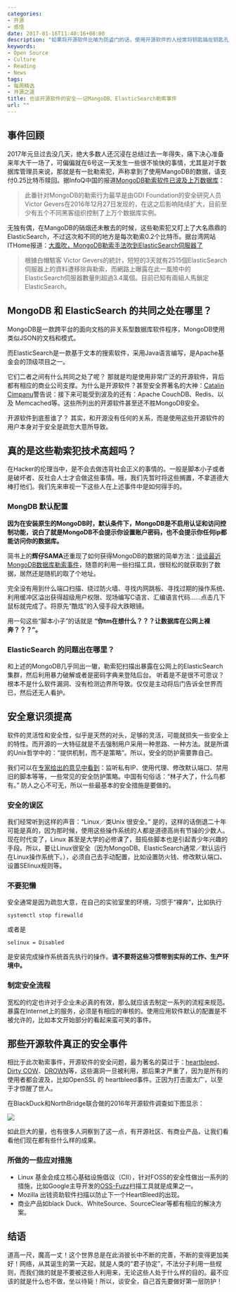 ```yaml
---
categories:
- 开源
- 感悟
date: 2017-01-16T11:40:16+08:00
description: "如果将开源软件比喻为防盗门的话，使用开源软件的人经常将钥匙插在钥匙孔上，任贼随意出入家门。责任算谁的？损失算谁的？大多数时候，安全是一种意识！"
keywords:
- Open Source
- Culture
- Reading
- News
tags:
- 每周精选
- 开源之道
title: 也谈开源软件的安全——记MangoDB、ElasticSearch勒索事件
url: ""
---
```

## 事件回顾

2017年元旦过去没几天，绝大多数人还沉浸在总结过去一年得失，痛下决心准备来年大干一场了，可偏偏就在6号这一天发生一些很不愉快的事情，尤其是对于数据库管理员来说，那就是有一批勒索犯，声称拿到了使用MangoDB的数据，请支付0.25比特币赎回。据InfoQ中国的报道[MongoDB勒索软件已波及上万数据库](http://www.infoq.com/cn/news/2017/01/MongoDB-Tens-thousands-database)：

> 此番针对MongoDB的勒索行为最早是由GDI Foundation的安全研究人员Victor Gevers在2016年12月27日发现的，在这之后影响陆续扩大，目前至少有五个不同黑客组织控制了上万个数据库实例。

无独有偶，在MangoDB的硝烟还未散去的时候，这些勒索犯又盯上了大名鼎鼎的ElasticSearch，不过这次和不同的地方是每次勒索0.2个比特币。据台湾网站ITHome报道：[大風吹，MongoDB勒索手法吹到ElasticSearch伺服器了](http://www.ithome.com.tw/news/111196)

> 根據白帽駭客 Victor Gevers的統計，短短的3天就有2515個ElasticSearch伺服器上的資料遭移除與勒索，而網路上曝露在此一風險中的ElasticSearch伺服器數量則超過3.4萬個。目前已知有兩組人馬鎖定ElasticSearch。

## MongoDB 和 ElasticSearch 的共同之处在哪里？

MongoDB是一款跨平台的面向文档的非关系型数据库软件程序，MongoDB使用类似JSON的文档和模式。

而ElasticSearch是一款基于文本的搜索软件，采用Java语言编写，是Apache基金会的顶级项目之一。

它们二者之间有什么共同之处了呢？ 那就是均是使用非常广泛的开源软件，背后都有相应的商业公司支撑。为什么是开源软件？甚至安全界著名的大神：[Catalin Cimpanu](https://twitter.com/campuscodi)警告说：接下来可能受到波及的还有：Apache CouchDB、Redis、以及 Memcached等。这些所列出的开源软件甚至还不胜MongoDB安全。

开源软件到底惹谁了？ 其实，和开源没有任何的关系，而是使用这些开源软件的用户本身对于安全是疏忽大意所导致。

## 真的是这些勒索犯技术高超吗？

在Hacker的伦理当中，是不会去做违背社会正义的事情的。一般是脚本小子或者是破坏者、反社会人士才会做这些事情。哦，我们先暂时将这些搁置，不拿道德大棒打他们。我们先来审视一下这些人在上述事件中是如何得手的。

### MongDB 默认配置

**因为在安装原生的MongoDB时，默认条件下，MongoDB是不启用认证和访问控制功能，说白了就是MongoDB不会提示你设置账户密码，也不会提示你任何ip都能访问你的数据库。**

简书上的**辉仔SAMA**还重现了如何获得MongoDB的数据的简单方法：[谈谈最近MongoDB数据库勒索事件](http://www.jianshu.com/p/48d17a69e190)，随意的利用一些扫描工具，很轻松的就获取到了数据，居然还是随机的取了个地址。

完全没有用到什么端口扫描、绕过防火墙、寻找内网跳板、寻找过期的操作系统、利用缓冲区溢出获得超级用户权限、现场编写C语言、汇编语言代码......点击几下鼠标就完成了。将原先“酷炫”的入侵手段大跌眼镜。

用一句这些“脚本小子”的话就是 **“你tm在想什么？？？让数据库在公网上裸奔？？？”。**

### ElasticSearch 的问题出在哪里？

和上述的MongoDB几乎同出一辙，勒索犯扫描出暴露在公网上的ElasticSearch集群，然后利用暴力破解或者是密码字典来登陆后台。 听着是不是很不可思议？根本不是什么软件漏洞、没有检测边界所导致。仅仅是主动将后门告诉全世界而已，然后还无人看护。

## 安全意识须提高

软件的灵活性和安全性，似乎是天然的对头，足够的灵活，可能就损失一些安全上的特性。而开源的一大特征就是不去强制用户采用一种思路、一种方法。就是所谓的Unix哲学中的：“提供机制，而不是策略”。所以，安全的防护需要靠自己。

我们可以在[专家给出的意见中看到](http://code972.com/blog/2017/01/107-dont-be-ransacked-securing-your-elasticsearch-cluster-properly)：监听私有IP、使用代理、修改默认端口、禁用旧的脚本等等，一些常见的安全防护策略。中国有句俗话：“林子大了，什么鸟都有。” 防人之心不可无，所以一些最基本的安全措施是要做的。

### 安全的误区

我们经常听到这样的声音：“Linux／类Unix 很安全。” 是的，这样的话倒退二十年可能是真的，因为那时候，使用这些操作系统的人都是道德高尚有节操的少数人。现在时代变了，Linux 甚至是大学的必修课了，鼓捣些脚本也是引起青少年兴趣的手段。所以，要让Linux很安全（因为MongoDB、ElasticSearch通常／默认运行在Linux操作系统下。），必须自己去手动配置，比如设置防火钱、修改默认端口、设置SElinux规则等。

### 不要犯懒

安全通常是因为疏忽大意，在自己的实验室里的环境，习惯于“裸奔”，比如执行

```
systemctl stop firewalld
```

或者是

```
selinux = Disabled
```
是安装完成操作系统首先执行的操作。**请不要将这些习惯带到实际的工作、生产环境中。**

### 制定安全流程

宽松的约定也许对于企业未必真的有效，那么就应该去制定一系列的流程来规范。暴露在Internet上的服务，必须是有相应的审核的。使用应用软件默认的配置是不被允许的，比如本文开始部分的看起来蛮可笑的事件。

## 那些开源软件真正的安全事件

相比于此次勒索事件，开源软件的安全问题，最为著名的莫过于：[heartbleed](https://en.wikipedia.org/wiki/Heartbleed)、[Dirty COW](https://en.wikipedia.org/wiki/Dirty_COW)、[DROWN](https://en.wikipedia.org/wiki/DROWN_attack)等，这些漏洞一旦被利用，那后果才严重了，因为是所有的使用者都会波及，比如OpenSSL 的 heartbleed事件。正因为打击面太广，以至于才惊醒了世人。

在BlackDuck和NorthBridge联合做的2016年开源软件调查如下图显示：

![](https://raw.githubusercontent.com/OCselected/ttoos/master/content/public/OpenSource_used_in_2015.jpeg)

如此巨大的量，也有很多人洞察到了这一点，有开源社区、有商业产品，让我们看看他们现在都有些什么样的成果。

### 所做的一些应对措施

* Linux 基金会成立核心基础设施倡议（CII），针对FOSS的安全性做出一系列的措施，比如Google主导开发的[OSS-Fuzz](https://github.com/google/oss-fuzz)扫描工具就是成果之一。
* Mozilla 出钱资助软件扫描以防止下一个HeartBleed的出现。
* 商业产品如black Duck、WhiteSource、SourceClear等都有相应的解决方案。

## 结语

道高一尺，魔高一丈！这个世界总是在此消彼长中不断的完善，不断的变得更加美好！网络，从其诞生的第一天起，就是人类的“君子协定”，不法分子利用一些规则，而我们做的就是不要被这些人利用来，无论这些人处于什么样的目的。最不应该的就是什么也不做，坐以待毙！所以，谈安全，自己首先要做好第一层防护！
